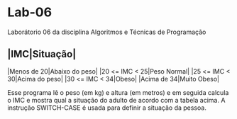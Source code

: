 # Lab-06
Laborátorio 06 da disciplina Algoritmos e Técnicas de Programação

|IMC|Situação|
--------------
|Menos de 20|Abaixo do peso|
|20 <= IMC < 25|Peso Normal|
|25 <= IMC < 30|Acima do peso|
|30 <= IMC < 34|Obeso|
|Acima de 34|Muito Obeso|

Esse programa lê o peso (em kg) e altura (em metros) e em seguida calcula o IMC e mostra qual a situação do adulto de acordo com a tabela acima. A instrução SWITCH-CASE é usada para definir a situação da pessoa.
